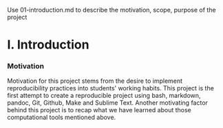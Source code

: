 
Use 01-introduction.md to describe the motivation, scope, purpose of the project

# I. Introduction

### Motivation 

Motivation for this project stems from the desire to implement reproducibility practices into students' working habits. This project is the first attempt to create a reproducible project using bash, markdown, pandoc, Git, Github, Make and Sublime Text. Another motivating factor behind this project is to recap what we have learned about those computational tools mentioned above.


